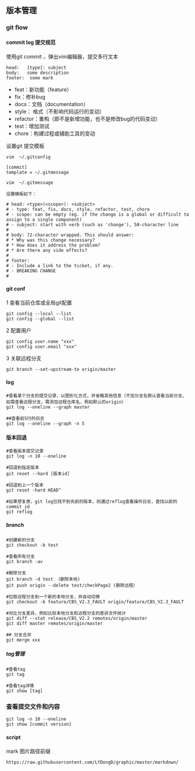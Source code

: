 ## 版本管理


### git flow

#### commit log 提交规范


使用git commit ，弹出vim编辑器，提交多行文本

```
head:   [type]: subject
body:   some description
footer:  some mark
```

* feat：新功能（feature）
* fix：修补bug
* docs：文档（documentation）
* style： 格式（不影响代码运行的变动）
* refactor：重构（即不是新增功能，也不是修改bug的代码变动）
* test：增加测试
* chore：构建过程或辅助工具的变动

设置git 提交模板

```
vim  ~/.gitconfig

[commit]
template = ~/.gitmessage

vim  ~/.gitmessage

设置模板如下：

# head: <type>(<scope>): <subject>
# - type: feat, fix, docs, style, refactor, test, chore
# - scope: can be empty (eg. if the change is a global or difficult to assign to a single component)
# - subject: start with verb (such as 'change'), 50-character line
#
# body: 72-character wrapped. This should answer:
# * Why was this change necessary?
# * How does it address the problem?
# * Are there any side effects?
#
# footer: 
# - Include a link to the ticket, if any.
# - BREAKING CHANGE
#

```

#### git conf

1 查看当前仓库或全局git配置

```
git config --local --list
git config --global --list

```

2 配置用户

```
git config user.name "xxx"
git config user.email "xxx"

```

3 关联远程分支

```
git branch --set-upstream-to origin/master

```

#### log

```
#查看某个分支的提交记录，以图形化方式，并省略其他信息（不加分支名默认查看当前分支，如需查看远程分支，需添加远程仓库名，例如默认的origin）
git log --oneline --graph master

##查看前5行的日志
git log --oneline --graph -n 5

```

#### 版本回退

```
#查看版本提交记录
git log -n 10 --oneline

#回退到指定版本
git reset --hard [版本id]

#回退到上一个版本
git reset -hard HEAD^

#如果想复原，git log已找不到先前的版本，则通过reflog查看操作日志，查找以前的commit id
git reflog

```

##### branch

```
#创建新的分支
git checkout -b test

#查看所有分支
git branch -av

#删除分支
git branch -d test （删除本地)
git push origin --delete test/checkPage2 (删除远程）

#拉取远程分支到一个新的本地分支，并自动切换
git checkout -b feature/CBS_V2.3_FAULT origin/feature/CBS_V2.3_FAULT

#对比分支差异，例如比较本地分支和远程分支的差异文件统计
git diff --stat release/CBS_V2.2 remotes/origin/master
git diff master remotes/origin/master

## 分支合并
git merge xxx

```

##### tag管理

```
#查看tag
git tag

#查看tag详情
git show [tag]

```

### 查看提交文件和内容

```
git log -n 10 --oneline
git show [commit version]

```
#### script 

mark 图片路径前缀

```
https://raw.githubusercontent.com/LYDongD/graphic/master/markdown/

```
